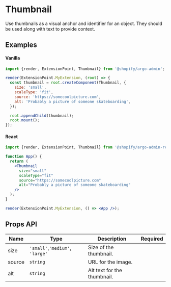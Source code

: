 # Thumbnail

Use thumbnails as a visual anchor and identifier for an object. They should be used along with text to provide context.

## Examples

#### Vanilla

```js
import {render, ExtensionPoint, Thumbnail} from '@shopify/argo-admin';

render(ExtensionPoint.MyExtension, (root) => {
  const thumbnail = root.createComponent(Thumbnail, {
    size: 'small',
    scaleType: 'fit',
    source: 'https://somecoolpicture.com',
    alt: 'Probably a picture of someone skateboarding',
  });

  root.appendChild(thumbnail);
  root.mount();
});
```

#### React

```jsx
import {render, ExtensionPoint, Thumbnail} from '@shopify/argo-admin-react';

function App() {
  return (
    <Thumbnail
      size="small"
      scaleType="fit"
      source="https://somecoolpicture.com"
      alt="Probably a picture of someone skateboarding"
    />
  );
}

render(ExtensionPoint.MyExtension, () => <App />);
```

## Props API

| Name      | Type                            | Description                         | Required |
| --------- | ------------------------------- | ----------------------------------- | -------- |
| size      | `'small'`,`'medium'`, `'large'` | Size of the thumbnail.              |          |
| source    | `string`                        | URL for the image.                  |          |
| alt       | `string`                        | Alt text for the thumbnail.         |          |
